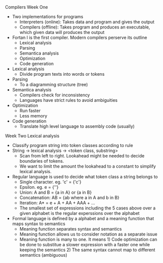 Compilers
Week One
- Two implementations for programs
  - Interpreters (online): Takes data and program and gives the output
  - Compilers (offline): Takes program and produces an executable, which given data will produces the output
- Fortan I is the first compiler. Modern compilers perserve its outline
  - Lexical analysis
  - Parsing
  - Semantica analysis
  - Optimization
  - Code generation
- Lexical analysis
  - Divide program texts into words or tokens
- Parsing
  - To a diagramming structure (tree)
- Semantica analysis
  - Compilers check for inconsistency
  - Languages have strict rules to avoid ambiguities
- Optimization
  - Run faster
  - Less memory
- Code generation
  - Translate high level language to assembly code (usually)

Week Two
Lexical analysis
- Classify program string into token classes according to rule
- String -> lexical analysis -> <token class, substring>
  - Scan from left to right. Lookahead might be needed to decide boundaries of tokens.
  - We want to limit the amount the lookahead to a constant to simplify lexical analysis.
- Regular language is used to decide what token class a string belongs to
  - Single character. eg. 'c' = {'c'}
  - Epsilon. eg. e = {''}
  - Union: A and B = {a in A} or {a in B}
  - Concatenation: AB = {ab where a in A and b in B}
  - Iteration: A* = e + A + AA + AAA + ...
  - The smallest set of expressions including the 5 cases above over a given alphabet is the regular experssions over the alphabet
- Formal language is defined by a alphabet and a meaning function that maps syntax to semantics
  - Meaning function separates syntax and semantics
  - Meaning function allows us to consider notation as a separate issue
  - Meaning function is many to one. It means 1) Code optimization can be done to substitue a slower expression with a faster one while keeping the semantics 2) The same syntax cannot map to different semantics (ambiguous)
